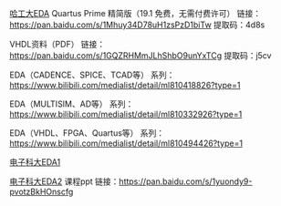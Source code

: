 [哈工大EDA](https://www.bilibili.com/video/BV18E411d7kt?spm_id_from=333.337.search-card.all.click&vd_source=ee3720b77860a02238456b9f38158550)
Quartus Prime 精简版（19.1 免费，无需付费许可）
链接：https://pan.baidu.com/s/1Mhuy34D78uH1zsPzD1biTw
提取码：4d8s

VHDL资料（PDF）
链接：https://pan.baidu.com/s/1GQZRHMmJLhShbO9unYxTCg
提取码：j5cv

EDA（CADENCE、SPICE、TCAD等） 系列：
https://www.bilibili.com/medialist/detail/ml810418826?type=1

EDA（MULTISIM、AD等） 系列：
https://www.bilibili.com/medialist/detail/ml810332926?type=1

EDA（VHDL、FPGA、Quartus等） 系列：
https://www.bilibili.com/medialist/detail/ml810494426?type=1

[电子科大EDA1](https://www.bilibili.com/video/BV1U7411R7ZC?spm_id_from=333.337.search-card.all.click&vd_source=ee3720b77860a02238456b9f38158550)

[电子科大EDA2](https://www.bilibili.com/video/BV1JM4y1u77a?spm_id_from=333.337.search-card.all.click&vd_source=ee3720b77860a02238456b9f38158550)
课程ppt 链接：https://pan.baidu.com/s/1yuondy9-pvotzBkHOnscfg 